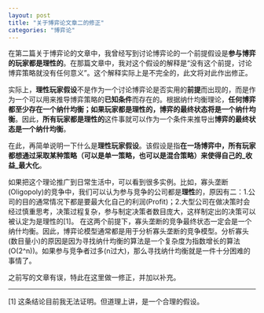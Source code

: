 ```yaml
---
layout: post
title: "关于博弈论文章二的修正"
categories: "博弈论"
---
```


在第二篇关于博弈论的文章中，我曾经写到讨论博弈论的一个前提假设是**参与博弈的玩家都是理性的**。在那篇文章中，我对这个假设的解释是“没有这个前提，讨论博弈策略就没有任何意义”。这个解释实际上是不完全的，此文将对此作出修正。

实际上，**理性玩家假设**不是作为一个讨论博弈论是否实用的**前提**而出现的，而是作为一个可以用来推导博弈策略的**已知条件**而存在的。根据纳什均衡理论，**任何博弈都至少存在一个纳什均衡；如果玩家都是理性的，博弈的最终状态将是一个纳什均衡**。因此，**所有玩家都是理性的**这件事就可以作为一个条件来推导出**博弈的最终状态是一个纳什均衡**。

在此，再简单说明一下什么是**理性玩家假设**。该假设是指**在一场博弈中，所有玩家都想通过采取某种策略（可以是单一策略，也可以是混合策略）来使得自己的_收益_最大化**。

如果把这个理论推广到日常生活中，可以看到很多实例。比如，寡头垄断(Oligopoly)的竞争中，我们可以认为参与竞争的公司都是**理性**的，原因有二：1.公司的目的通常情况下都是要最大化自己的利润(Profit)；2.大型公司在做决策时会经过慎重思考，决策过程复杂，参与制定决策者数目庞大，这样制定出的决策可以被认定为是理性的[1]。 在这两个前提下，寡头垄断的竞争最终状态一定会是一个纳什均衡。因此，博弈论模型通常都是用于分析寡头垄断的竞争模型。分析寡头(数目量小)的原因是因为寻找纳什均衡的算法是一个复杂度为指数增长的算法(O(2^n))。如果参与竞争者过多(n过大)，那么寻找纳什均衡就是一件十分困难的事情了。

之前写的文章有误，特此在这里做一修正，并加以补充。


---
[1] 这条结论目前我无法证明。但道理上讲，是一个合理的假设。


